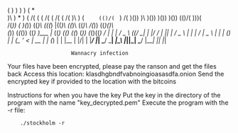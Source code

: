  (                  )                )      )      )    (        *     
 )\ )    *   )   ( /(      (      ( /(   ( /(   ( /(    )\ )   (  `    
(()/(  ` )  /(   )\())     )\     )\())  )\())  )\())  (()/(   )\))(   
 /(_))  ( )(_)) ((_)\    (((_)  |((_)\  ((_)\  ((_)\    /(_)) ((_)()\  
(_))   (_(_())    ((_)   )\___  |_ ((_)  _((_)   ((_)  (_))   (_()((_) 
/ __|  |_   _|   / _ \  ((/ __| | |/ /  | || |  / _ \  | |    |  \/  | 
\__ \    | |    | (_) |  | (__    ' <   | __ | | (_) | | |__  | |\/| | 
|___/    |_|     \___/    \___|  _|\_\  |_||_|  \___/  |____| |_|  |_| 
                                                                       
                        Wannacry infection

Your files have been encrypted, please pay the ranson and get the files back
        Access this location: klasdhgbndfvabnoingioasasdfa.onion
    Send the encrypted key if provided to the location with the bitcoins

Instructions for when you have the key
    Put the key in the directory of the program with the name "key_decrypted.pem"
    Execute the program with the -r file:
    
        ./stockholm -r

